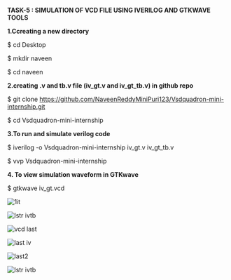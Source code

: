 **TASK-5 : SIMULATION OF VCD FILE USING IVERILOG AND GTKWAVE TOOLS**

**1.Ccreating a new directory**

$ cd Desktop

$ mkdir naveen

$ cd naveen

**2.creating  .v and tb.v file (iv_gt.v and iv_gt_tb.v) in github repo**

$ git clone https://github.com/NaveenReddyMiniPuri123/Vsdquadron-mini-internship.git

$ cd Vsdquadron-mini-internship

**3.To run and simulate verilog code**

$ iverilog -o Vsdquadron-mini-internship iv_gt.v iv_gt_tb.v

$ vvp Vsdquadron-mini-internship

**4. To view simulation waveform in GTKwave**

$ gtkwave iv_gt.vcd


![1it](https://github.com/NaveenReddyMiniPuri123/Vsdquadron-mini-internship/assets/167668786/8106b057-efed-4036-81dc-351970e70299)





![lstr ivtb](https://github.com/NaveenReddyMiniPuri123/Vsdquadron-mini-internship/assets/167668786/accf9448-1862-4ea4-a59c-5eec0260d3e5)



![vcd last](https://github.com/NaveenReddyMiniPuri123/Vsdquadron-mini-internship/assets/167668786/0e74edd6-3049-493d-b404-ff7e98762a83)



![last iv](https://github.com/NaveenReddyMiniPuri123/Vsdquadron-mini-internship/assets/167668786/3bee923d-5f56-4d9f-80f2-33264199ef77)



![last2](https://github.com/NaveenReddyMiniPuri123/Vsdquadron-mini-internship/assets/167668786/cef1461c-d10e-47f4-a29d-dbc82d6097d0)


![lstr ivtb](https://github.com/NaveenReddyMiniPuri123/Vsdquadron-mini-internship/assets/167668786/5a8d00bc-b915-416e-9973-5379822ae4c3)












